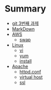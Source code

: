 # Summary

* [git 3번째 과제](README.md)
* [MarkDown](mark.md)
* [AWS]()
    * [swap](swap.md)
* [Linux]()    
    * [vi](vi.md)
    * [yum](yum.md)
    * [install](install.md)
* [Apache]()
    * [httpd.conf](httpd.md)
    * [virtual host](virtual.md)
    * [ssl](ssl.md)
